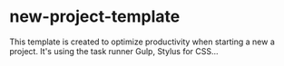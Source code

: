 # new-project-template
This template is created to optimize productivity when starting a new a project. It's using the task runner Gulp, Stylus for CSS...
